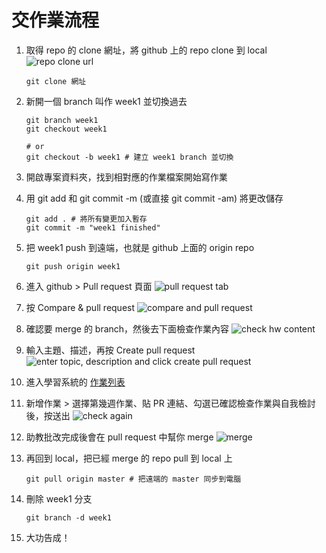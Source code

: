 # 交作業流程

1. 取得 repo 的 clone 網址，將 github 上的 repo clone 到 local
![repo clone url](https://i.imgur.com/51WfygL.png)

    ```bash=
    git clone 網址
    ```

2. 新開一個 branch 叫作 week1 並切換過去

    ```bash=
    git branch week1
    git checkout week1

    # or
    git checkout -b week1 # 建立 week1 branch 並切換
    ```

3. 開啟專案資料夾，找到相對應的作業檔案開始寫作業

4. 用 git add 和 git commit -m (或直接 git commit -am) 將更改儲存

    ```bash=
    git add . # 將所有變更加入暫存
    git commit -m "week1 finished"
    ```

5. 把 week1 push 到遠端，也就是 github 上面的 origin repo

    ```bash=
    git push origin week1
    ```

6. 進入 github > Pull request 頁面
    ![pull request tab](https://i.imgur.com/YoxPqsq.png)

7. 按 Compare & pull request
    ![compare and pull request](https://i.imgur.com/lhUR3ZJ.png)

8. 確認要 merge 的 branch，然後去下面檢查作業內容
    ![check hw content](https://i.imgur.com/d4S5kGS.png)

9. 輸入主題、描述，再按 Create pull request
    ![enter topic, description and click create pull request](https://i.imgur.com/Ivqk9GL.png)

10. 進入學習系統的 [作業列表](https://learning.lidemy.com/homeworks)

11. 新增作業 > 選擇第幾週作業、貼 PR 連結、勾選已確認檢查作業與自我檢討後，按送出
    ![check again](https://i.imgur.com/AZ5p97C.png)

12. 助教批改完成後會在 pull request 中幫你 merge
    ![merge](https://i.imgur.com/yu0lN8U.png)

13. 再回到 local，把已經 merge 的 repo pull 到 local 上

    ```bash=
    git pull origin master # 把遠端的 master 同步到電腦
    ```

14. 刪除 week1 分支

    ```bash=
    git branch -d week1
    ```

15. 大功告成！
